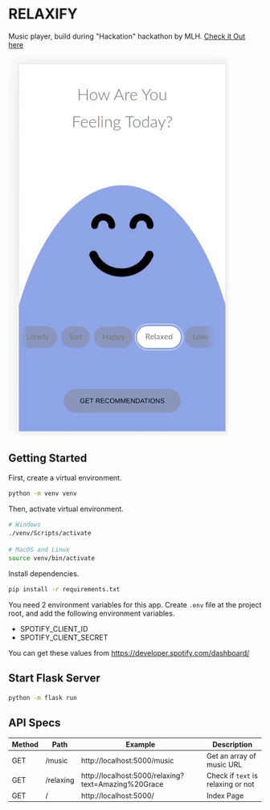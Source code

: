 # RELAXIFY

Music player, build during "Hackation" hackathon by MLH.
[Check it Out here](https://relaxify-player.herokuapp.com/)

![demo](./demo.gif)

## Getting Started

First, create a virtual environment.

```bash
python -m venv venv
```

Then, activate virtual environment.

```bash
# Windows
./venv/Scripts/activate

# MacOS and Linux
source venv/bin/activate
```

Install dependencies.

```bash
pip install -r requirements.txt
```

You need 2 environment variables for this app.
Create `.env` file at the project root, and add the
following environment variables.

- SPOTIFY_CLIENT_ID
- SPOTIFY_CLIENT_SECRET

You can get these values from <https://developer.spotify.com/dashboard/>

## Start Flask Server

```bash
python -m flask run
```

## API Specs

| Method | Path      | Example                                             | Description                        |
| ------ | --------- | --------------------------------------------------- | ---------------------------------- |
| GET    | /music    | http://localhost:5000/music                         | Get an array of music URL          |
| GET    | /relaxing | http://localhost:5000/relaxing?text=Amazing%20Grace | Check if `text` is relaxing or not |
| GET    | /         | http://localhost:5000/                              | Index Page                         |
